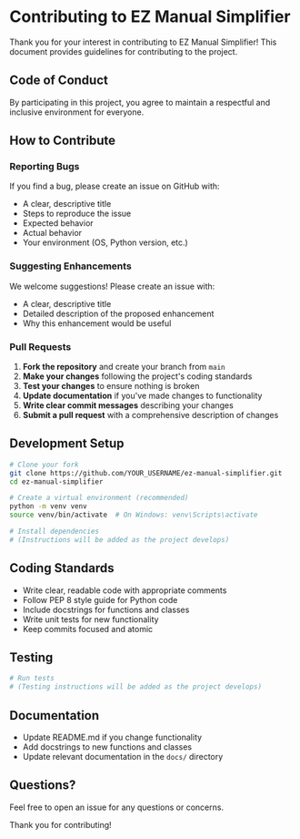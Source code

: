 # Contributing to EZ Manual Simplifier

Thank you for your interest in contributing to EZ Manual Simplifier! This document provides guidelines for contributing to the project.

## Code of Conduct

By participating in this project, you agree to maintain a respectful and inclusive environment for everyone.

## How to Contribute

### Reporting Bugs

If you find a bug, please create an issue on GitHub with:
- A clear, descriptive title
- Steps to reproduce the issue
- Expected behavior
- Actual behavior
- Your environment (OS, Python version, etc.)

### Suggesting Enhancements

We welcome suggestions! Please create an issue with:
- A clear, descriptive title
- Detailed description of the proposed enhancement
- Why this enhancement would be useful

### Pull Requests

1. **Fork the repository** and create your branch from `main`
2. **Make your changes** following the project's coding standards
3. **Test your changes** to ensure nothing is broken
4. **Update documentation** if you've made changes to functionality
5. **Write clear commit messages** describing your changes
6. **Submit a pull request** with a comprehensive description of changes

## Development Setup

```bash
# Clone your fork
git clone https://github.com/YOUR_USERNAME/ez-manual-simplifier.git
cd ez-manual-simplifier

# Create a virtual environment (recommended)
python -m venv venv
source venv/bin/activate  # On Windows: venv\Scripts\activate

# Install dependencies
# (Instructions will be added as the project develops)
```

## Coding Standards

- Write clear, readable code with appropriate comments
- Follow PEP 8 style guide for Python code
- Include docstrings for functions and classes
- Write unit tests for new functionality
- Keep commits focused and atomic

## Testing

```bash
# Run tests
# (Testing instructions will be added as the project develops)
```

## Documentation

- Update README.md if you change functionality
- Add docstrings to new functions and classes
- Update relevant documentation in the `docs/` directory

## Questions?

Feel free to open an issue for any questions or concerns.

Thank you for contributing!
